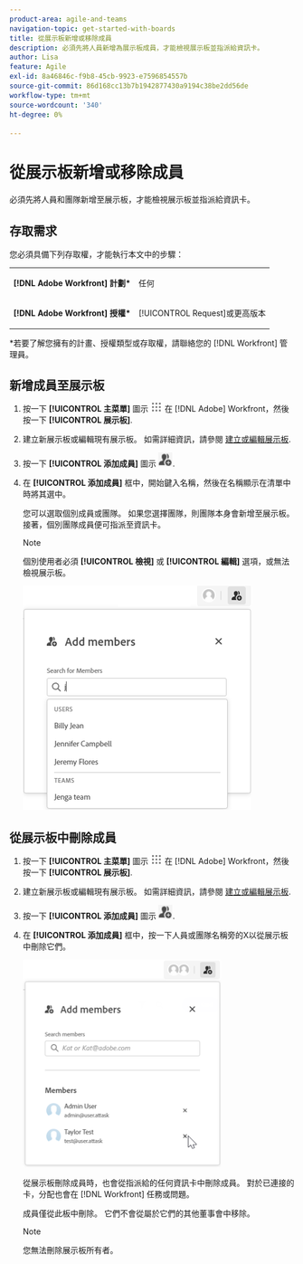 ```yaml
---
product-area: agile-and-teams
navigation-topic: get-started-with-boards
title: 從展示板新增或移除成員
description: 必須先將人員新增為展示板成員，才能檢視展示板並指派給資訊卡。
author: Lisa
feature: Agile
exl-id: 8a46846c-f9b8-45cb-9923-e7596854557b
source-git-commit: 86d168cc13b7b1942877430a9194c38be2dd56de
workflow-type: tm+mt
source-wordcount: '340'
ht-degree: 0%

---
```


# 從展示板新增或移除成員

必須先將人員和團隊新增至展示板，才能檢視展示板並指派給資訊卡。

## 存取需求

您必須具備下列存取權，才能執行本文中的步驟：

<table style="table-layout:auto"> 
 <col> 
 </col> 
 <col> 
 </col> 
 <tbody> 
  <tr> 
   <td role="rowheader"><strong>[!DNL Adobe Workfront] 計劃*</strong></td> 
   <td> <p>任何</p> </td> 
  </tr> 
  <tr> 
   <td role="rowheader"><strong>[!DNL Adobe Workfront] 授權*</strong></td> 
   <td> <p>[!UICONTROL Request]或更高版本</p> </td> 
  </tr> 
 </tbody> 
</table>

&#42;若要了解您擁有的計畫、授權類型或存取權，請聯絡您的 [!DNL Workfront] 管理員。

## 新增成員至展示板

1. 按一下 **[!UICONTROL 主菜單]** 圖示 ![](assets/main-menu-icon.png) 在 [!DNL Adobe] Workfront，然後按一下 **[!UICONTROL 展示板]**.
1. 建立新展示板或編輯現有展示板。 如需詳細資訊，請參閱 [建立或編輯展示板](../../agile/get-started-with-boards/create-edit-board.md).
1. 按一下 **[!UICONTROL 添加成員]** 圖示 ![添加成員](assets/boards-addmember-spectrum-25x25.png).
1. 在 **[!UICONTROL 添加成員]** 框中，開始鍵入名稱，然後在名稱顯示在清單中時將其選中。

   您可以選取個別成員或團隊。 如果您選擇團隊，則團隊本身會新增至展示板。 接著，個別團隊成員便可指派至資訊卡。

   >[!NOTE]
   >
   >個別使用者必須 **[!UICONTROL 檢視]** 或 **[!UICONTROL 編輯]** 選項，或無法檢視展示板。


   ![新增成員至展示板](assets/boards-add-members.png)

## 從展示板中刪除成員

1. 按一下 **[!UICONTROL 主菜單]** 圖示 ![](assets/main-menu-icon.png) 在 [!DNL Adobe] Workfront，然後按一下 **[!UICONTROL 展示板]**.
1. 建立新展示板或編輯現有展示板。 如需詳細資訊，請參閱 [建立或編輯展示板](../../agile/get-started-with-boards/create-edit-board.md).
1. 按一下 **[!UICONTROL 添加成員]** 圖示 ![添加成員](assets/boards-addmember-spectrum-25x25.png).
1. 在 **[!UICONTROL 添加成員]** 框中，按一下人員或團隊名稱旁的X以從展示板中刪除它們。

   ![從板中刪除成員](assets/boards-remove-member-from-board-350x367.png)

   從展示板刪除成員時，也會從指派給的任何資訊卡中刪除成員。 對於已連接的卡，分配也會在 [!DNL Workfront] 任務或問題。

   成員僅從此板中刪除。 它們不會從屬於它們的其他董事會中移除。

   >[!NOTE]
   >
   >您無法刪除展示板所有者。
